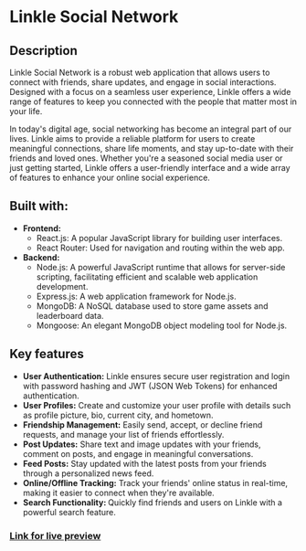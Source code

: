 <h1>Linkle Social Network</h1>

<h2>Description</h2>

Linkle Social Network is a robust web application that allows users to connect with friends, share updates, and engage in social interactions. Designed with a focus on a seamless user experience, Linkle offers a wide range of features to keep you connected with the people that matter most in your life.

In today's digital age, social networking has become an integral part of our lives. Linkle aims to provide a reliable platform for users to create meaningful connections, share life moments, and stay up-to-date with their friends and loved ones. Whether you're a seasoned social media user or just getting started, Linkle offers a user-friendly interface and a wide array of features to enhance your online social experience.

<h2>Built with: </h2>
<ul>
    <li>
      <strong>Frontend:</strong>
      <ul>
        <li>React.js: A popular JavaScript library for building user interfaces.</li>
        <li>React Router: Used for navigation and routing within the web app.</li>
      </ul>
    </li>
    <li>
      <strong>Backend:</strong>
      <ul>
        <li>Node.js: A powerful JavaScript runtime that allows for server-side scripting, facilitating efficient and scalable web application development.</li>
        <li>Express.js: A web application framework for Node.js.</li>
        <li>MongoDB: A NoSQL database used to store game assets and leaderboard data.</li>
        <li>Mongoose: An elegant MongoDB object modeling tool for Node.js.</li>
      </ul>
    </li>
  </ul>

<h2>Key features</h2>

<ul>
    <li>
        <strong>User Authentication:</strong> Linkle ensures secure user registration and login with password hashing and JWT (JSON Web Tokens) for enhanced authentication.
    </li>
    <li>
        <strong>User Profiles:</strong> Create and customize your user profile with details such as profile picture, bio, current city, and hometown.
    </li>
    <li>
        <strong>Friendship Management:</strong> Easily send, accept, or decline friend requests, and manage your list of friends effortlessly.
    </li>
    <li>
        <strong>Post Updates:</strong> Share text and image updates with your friends, comment on posts, and engage in meaningful conversations.
    </li>
    <li>
        <strong>Feed Posts:</strong> Stay updated with the latest posts from your friends through a personalized news feed.
    </li>
    <li>
        <strong>Online/Offline Tracking:</strong> Track your friends' online status in real-time, making it easier to connect when they're available.
    </li>
    <li>
        <strong>Search Functionality: </strong> Quickly find friends and users on Linkle with a powerful search feature.
    </li>
</ul>

<h3><a href='https://linkle.onrender.com'>Link for live preview</a></h3>
